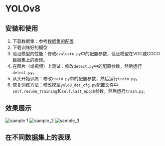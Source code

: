 # YOLOv8

## 安装和使用

1. 下载数据集：参考[数据集的配置](https://github.com/calmisential/Detection.pytorch/blob/main/docs/dataset.md)
2. 下载训练好的模型
3. 验证模型的性能：修改`evaluate.py`中的配置参数，验证模型在VOC或COCO数据集上的表现。
4. 在图片（或视频）上测试：修改`detect.py`中的配置参数，然后运行`detect.py`。
5. 从头开始训练：修改`train.py`中的配置参数，然后运行`train.py`。
6. 恢复训练方法：修改模型`yolo8_det_cfg.py`配置文件中`self.resume_training`和`self.last_epoch`参数，然后运行`train.py`。

## 效果展示
![sample 1](https://github.com/calmisential/DeepLearning.pytorch/blob/main/performance/000000000139%402023-05-01-11-52-17.jpg) 
![sample_2](https://github.com/calmisential/DeepLearning.pytorch/blob/main/performance/000000001584%402023-05-01-11-52-17.jpg)
![sample_3](https://github.com/calmisential/DeepLearning.pytorch/blob/main/performance/000000006471%402023-05-01-11-52-17.jpg)

## 在不同数据集上的表现

